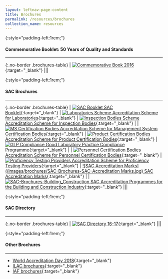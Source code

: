 ```yaml
---
layout: leftnav-page-content
title: Brochures
permalink: /resources/brochures
collection_name: resources
---
```


{:style="padding-left:1rem;"}
#### Commemorative Booklet: 50 Years of Quality and Standards
---

{:.no-border .brochures-table}
| [![Commemorative Book 2016](/images/brochures/Comm-Book-2016.png)](https://spring.enterprisesg.gov.sg/Resources/Documents/50_years_of_quality_and_standards/web/html5/index.html){:target="_blank"} |||


{:style="padding-left:1rem;"}
#### SAC Brochures
---

{:.no-border .brochures-table}
| [![SAC Booklet](/images/brochures/SAC-Booklet.jpg) SAC Booklet](/files/brochures/SAC-Booklet.pdf){:target="_blank"}  | [![Laboratories Scheme](/images/brochures/SAC-Brochures-LA.jpg) Accreditation Scheme for Laboratories](/files/brochures/SAC-Brochure-Accreditation-Scheme-for-Laboratories.pdf){:target="_blank"} | [![Inspection Bodies Scheme](/images/brochures/SAC-Brochures-IB.jpg) Accreditation Scheme for Inspection Bodies](/files/brochures/SAC-Brochure-Accreditation-Scheme-for-Inspection-Bodies.pdf){:target="_blank"} |
| [![MS Certification Bodies](/images/brochures/SAC-Brochures-MS.jpg) Accreditation Scheme for Management System Certification Bodies](/files/brochures/SAC-Brochure-Accreditation-Scheme-for-Managament-System-Certification-Bodies.pdf){:target="_blank"} | [![Product Certification Bodies](/images/brochures/SAC-Brochures-PC.PNG) Accreditation Scheme for Product Certification Bodies](/files/brochures/SAC-Brochure-Accreditation-Scheme-for-Product-Certification-Bodies.pdf){:target="_blank"} | [![GLP Compliance](/images/brochures/SAC-Brochures-GLP.jpg) Good Laboratory Practice Compliance Programme](/files/brochures/SAC-Brochure-Good-Laboratory-Practice-Compliance-Programme.pdf){:target="_blank"} |
| [![Personnel Certification Bodies](/images/brochures/SAC-Brochures-PCB.jpg) Accreditation Scheme for Personnel Certification Bodies](/files/brochures/SAC-Brochure-Accreditation-Scheme-for-Personnel-Certification-Bodies.pdf){:target="_blank"} |  [![Proficiency Testing Providers](/images/brochures/SAC-Brochures-PTP.jpg) Accreditation Scheme for Proficiency Testing Providers](/files/brochures/SAC-Brochure-Accreditation-Scheme-for-Proficiency-Testing-Providers.pdf){:target="_blank"} | [![SAC Accreditation Marks](/images/brochures/SAC-Brochures-SAC-Accreditation Marks.jpg) SAC Accreditation Marks](/files/brochures/SAC-Brochure-SAC-Accreditation-Mark.pdf){:target="_blank"} |
| [![SAC-Brochures-Building_Construction](/images/brochures/SAC-Brochures-Building_Construction.PNG) SAC Accreditation Programmes for the Building and Construction Industry](/files/brochures/SAC-Accreditation-Programmes-for-the-Building-and-Construction-Industry.pdf){:target="_blank"} |||



{:style="padding-left:1rem;"}
#### SAC Directory
---

{:.no-border .brochures-table}
| [![SAC Directory 16-17](/images/brochures/SAC-Directory-Cover-1617.png)](/files/brochures/SAC-Directory-16-17-Final.pdf){:target="_blank"} |||


{:style="padding-left:1rem;"}
#### Other Brochures
---

* [World Accreditation Day 2018](http://ilac.org/news-and-events/world-accreditation-day/){:target="_blank"}
* [ILAC brochures](https://ilac.org/publications-and-resources/ilac-promotional-brochures/){:target="_blank"}
* [IAF brochures](https://www.iaf.nu/articles/Promotional_Documents/300){:target="_blank"}
